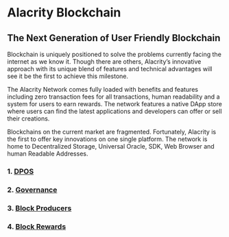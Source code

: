 # Alacrity Blockchain

## The Next Generation of User Friendly Blockchain

Blockchain is uniquely positioned to solve the problems currently facing the internet as we know it. Though there are others, Alacrity’s innovative approach with its unique blend of features and technical advantages will see it be the first to achieve this milestone.

The Alacrity Network comes fully loaded with benefits and features including zero transaction fees for all transactions, human readability and a system for users to earn rewards. The network features a native DApp store where users can find the latest applications and developers can offer or sell their creations.

Blockchains on the current market are fragmented. Fortunately, Alacrity is the first to offer key innovations on one single platform. The network is home to Decentralized Storage, Universal Oracle, SDK, Web Browser and human Readable Addresses.

### 1. [DPOS]()
### 2. [Governance]()
### 3. [Block Producers]()
### 4. [Block Rewards]()